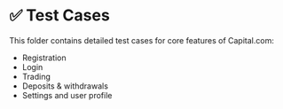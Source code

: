 # ✅ Test Cases

This folder contains detailed test cases for core features of Capital.com:
- Registration
- Login
- Trading
- Deposits & withdrawals
- Settings and user profile
